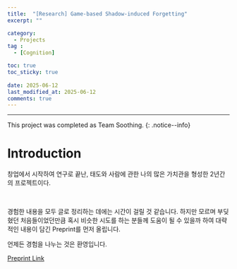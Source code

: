```yaml
---
title:  "[Research] Game-based Shadow-induced Forgetting" 
excerpt: ""

category:
  - Projects
tag :
  - [Cognition]

toc: true
toc_sticky: true
 
date: 2025-06-12
last_modified_at: 2025-06-12
comments: true
---
```


---

This project was completed as Team Soothing.
{: .notice--info}

# Introduction

창업에서 시작하여 연구로 끝난, 태도와 사람에 관한 나의 많은 가치관을 형성한 2년간의 프로젝트이다.

<br>


경험한 내용을 모두 글로 정리하는 데에는 시간이 걸릴 것 같습니다. 하지만 모르며 부딪혔던 처음들이었던만큼 혹시 비슷한 시도를 하는 분들께 도움이 될 수 있을까 하여 대략적인 내용이 담긴 Preprint를 먼저 올립니다.

언제든 경험을 나누는 것은 환영입니다.

[Preprint Link](https://papers.ssrn.com/sol3/papers.cfm?abstract_id=5178790)